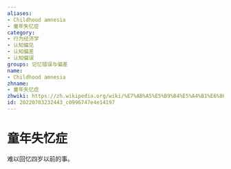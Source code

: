 ```yaml
---
aliases:
- Childhood amnesia
- 童年失忆症
category:
- 行为经济学
- 认知偏见
- 认知偏差
- 认知偏误
groups: 记忆错误与偏差
name:
- Childhood amnesia
zhname:
- 童年失忆症
zhwiki: https://zh.wikipedia.org/wiki/%E7%AB%A5%E5%B9%B4%E5%A4%B1%E6%86%B6%E7%97%87
id: 20220703232443_c0996747e4e14197
---
```


# 童年失忆症

难以回忆四岁以前的事。
